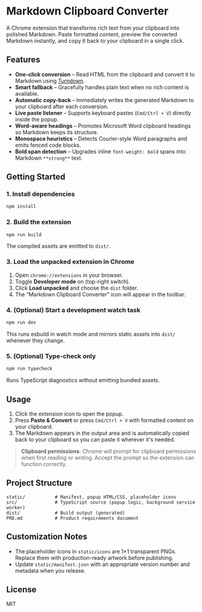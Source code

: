 # Markdown Clipboard Converter

A Chrome extension that transforms rich text from your clipboard into polished Markdown. Paste formatted content, preview the converted Markdown instantly, and copy it back to your clipboard in a single click.

## Features

- **One-click conversion** – Read HTML from the clipboard and convert it to Markdown using [Turndown](https://github.com/mixmark-io/turndown).
- **Smart fallback** – Gracefully handles plain text when no rich content is available.
- **Automatic copy-back** – Immediately writes the generated Markdown to your clipboard after each conversion.
- **Live paste listener** – Supports keyboard pastes (`Cmd/Ctrl + V`) directly inside the popup.
- **Word-aware headings** – Promotes Microsoft Word clipboard headings so Markdown keeps its structure.
- **Monospace heuristics** – Detects Courier-style Word paragraphs and emits fenced code blocks.
- **Bold span detection** – Upgrades inline `font-weight: bold` spans into Markdown `**strong**` text.

## Getting Started

### 1. Install dependencies

```bash
npm install
```

### 2. Build the extension

```bash
npm run build
```

The compiled assets are emitted to `dist/`.

### 3. Load the unpacked extension in Chrome

1. Open `chrome://extensions` in your browser.
2. Toggle **Developer mode** on (top-right switch).
3. Click **Load unpacked** and choose the `dist` folder.
4. The “Markdown Clipboard Converter” icon will appear in the toolbar.

### 4. (Optional) Start a development watch task

```bash
npm run dev
```

This runs esbuild in watch mode and mirrors static assets into `dist/` whenever they change.

### 5. (Optional) Type-check only

```bash
npm run typecheck
```

Runs TypeScript diagnostics without emitting bundled assets.

## Usage

1. Click the extension icon to open the popup.
2. Press **Paste & Convert** or press `Cmd/Ctrl + V` with formatted content on your clipboard.
3. The Markdown appears in the output area and is automatically copied back to your clipboard so you can paste it wherever it's needed.

> **Clipboard permissions**: Chrome will prompt for clipboard permissions when first reading or writing. Accept the prompt so the extension can function correctly.

## Project Structure

```
static/           # Manifest, popup HTML/CSS, placeholder icons
src/              # TypeScript source (popup logic, background service worker)
dist/             # Build output (generated)
PRD.md            # Product requirements document
```

## Customization Notes

- The placeholder icons in `static/icons` are 1×1 transparent PNGs. Replace them with production-ready artwork before publishing.
- Update `static/manifest.json` with an appropriate version number and metadata when you release.

## License

MIT
